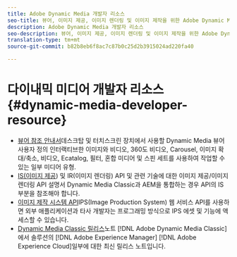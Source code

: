```yaml
---
title: Adobe Dynamic Media 개발자 리소스
seo-title: 뷰어, 이미지 제공, 이미지 렌더링 및 이미지 제작을 위한 Adobe Dynamic Media 개발자 리소스 가이드
description: Adobe Dynamic Media 개발자 리소스
seo-description: 뷰어, 이미지 제공, 이미지 렌더링 및 이미지 제작을 위한 Adobe Dynamic Media 개발자 리소스 가이드
translation-type: tm+mt
source-git-commit: b82b8eb6f8ac7c87b0c25d2b3915024ad220fa40

---
```



# 다이내믹 미디어 개발자 리소스{#dynamic-media-developer-resource}

* [뷰어 참조 안내서](/help/aem-viewers-ref/home.md)데스크탑 및 터치스크린 장치에서 사용할 Dynamic Media 뷰어 사용자 정의 인터랙티브한 이미지와 비디오, 360도 비디오, Carousel, 이미지 확대/축소, 비디오, Ecatalog, 필터, 혼합 미디어 및 스핀 세트를 사용하여 작업할 수 있는 일부 미디어 유형.
* [IS(이미지 제공](/help/aem-is-ir-api/home.md)) 및 IR(이미지 렌더링) API 및 관련 기술에 대한 이미지 제공/이미지 렌더링 API 설명서 Dynamic Media Classic과 AEM을 통합하는 경우 API의 IS 부분을 참조해야 합니다.
* [이미지 제작 시스템 API](/help/aem-ips-api/c-overview.md)IPS(Image Production System) 웹 서비스 API를 사용하면 외부 애플리케이션과 타사 개발자는 프로그래밍 방식으로 IPS 에셋 및 기능에 액세스할 수 있습니다.
* [Dynamic Media Classic 릴리스](/help/s7-release-notes/s7rn2017.md)노트 [!DNL Adobe Dynamic Media Classic]에서 솔루션의 [!DNL Adobe Experience Manager] [!DNL Adobe Experience Cloud]일부에 대한 최신 릴리스 노트입니다.